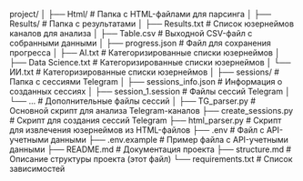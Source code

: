 project/
│
├── Html/                   # Папка с HTML-файлами для парсинга
│
├── Results/                # Папка с результатами
│   ├── Results.txt         # Список юзернеймов каналов для анализа
│   ├── Table.csv           # Выходной CSV-файл с собранными данными
│   ├── progress.json       # Файл для сохранения прогресса
│   ├── AI.txt              # Категоризированные списки юзернеймов
│   ├── Data Science.txt    # Категоризированные списки юзернеймов
│   └── ИИ.txt              # Категоризированные списки юзернеймов
│
├── sessions/               # Папка с сессиями Telegram
│   ├── sessions_info.json  # Информация о созданных сессиях
│   ├── session_1.session   # Файлы сессий Telegram
│   └── ...                 # Дополнительные файлы сессий
│
├── TG_parser.py            # Основной скрипт для анализа Telegram-каналов
├── create_sessions.py      # Скрипт для создания сессий Telegram
├── html_parser.py          # Скрипт для извлечения юзернеймов из HTML-файлов
├── .env                    # Файл с API-учетными данными
├── .env.example            # Пример файла с API-учетными данными
├── README.md               # Документация проекта
├── structure.md            # Описание структуры проекта (этот файл)
└── requirements.txt        # Список зависимостей